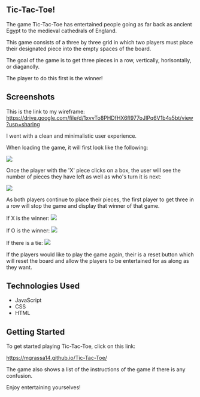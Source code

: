 ## Tic-Tac-Toe!

The game Tic-Tac-Toe has entertained people going as far back as ancient Egypt to the medieval cathedrals of England. 

This game consists of a three by three grid in which two players must place their designated piece into the empty spaces of the board.

The goal of the game is to get three pieces in a row, vertically, horisontally, or diaganolly.

The player to do this first is the winner!

## Screenshots

This is the link to my wireframe: 
<https://drive.google.com/file/d/1xvvTo8PHDfHX6fl977oJIPq6V1b4s5bt/view?usp=sharing>

I went with a clean and minimalistic user experience.

When loading the game, it will first look like the following:

<img src="https://i.imgur.com/PNjeEoS.png">

Once the player with the 'X' piece clicks on a box, the user will see the number of pieces they have left as well as who's turn it is next:

<img src="https://i.imgur.com/7wdRuPi.png">

As both players continue to place their pieces, the first player to get three in a row will stop the game and display that winner of that game.

If X is the winner:
<img src="https://i.imgur.com/tQ4Wxwr.png">

If O is the winner:
<img src="https://i.imgur.com/jrzGFum.png">

If there is a tie:
<img src="https://i.imgur.com/3eiLbln.png">

If the players would like to play the game again, their is a reset button which will reset the board and allow the players to be entertained for as along as they want.

## Technologies Used

* JavaScript
* CSS
* HTML

## Getting Started

To get started playing Tic-Tac-Toe, click on this link:

<https://mgrassa14.github.io/Tic-Tac-Toe/>

The game also shows a list of the instructions of the game if there is any confusion.

Enjoy entertaining yourselves!